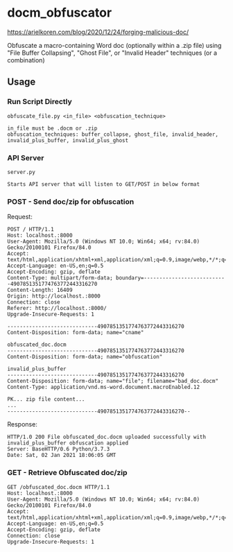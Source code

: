 # docm_obfuscator
https://arielkoren.com/blog/2020/12/24/forging-malicious-doc/


Obfuscate a macro-containing Word doc (optionally within a .zip file) using "File Buffer Collapsing", "Ghost File", or "Invalid Header" techniques (or a combination)

## Usage

### Run Script Directly

```
obfuscate_file.py <in_file> <obfuscation_technique>

in_file must be .docm or .zip
obfuscation_techniques: buffer_collapse, ghost_file, invalid_header, invalid_plus_buffer, invalid_plus_ghost
```

### API Server

```
server.py

Starts API server that will listen to GET/POST in below format
```

### POST - Send doc/zip for obfuscation

Request:
```
POST / HTTP/1.1
Host: localhost.:8000
User-Agent: Mozilla/5.0 (Windows NT 10.0; Win64; x64; rv:84.0) Gecko/20100101 Firefox/84.0
Accept: text/html,application/xhtml+xml,application/xml;q=0.9,image/webp,*/*;q=0.8
Accept-Language: en-US,en;q=0.5
Accept-Encoding: gzip, deflate
Content-Type: multipart/form-data; boundary=---------------------------4907851351774763772443316270
Content-Length: 16409
Origin: http://localhost.:8000
Connection: close
Referer: http://localhost.:8000/
Upgrade-Insecure-Requests: 1

-----------------------------4907851351774763772443316270
Content-Disposition: form-data; name="cname"

obfuscated_doc.docm
-----------------------------4907851351774763772443316270
Content-Disposition: form-data; name="obfuscation"

invalid_plus_buffer
-----------------------------4907851351774763772443316270
Content-Disposition: form-data; name="file"; filename="bad_doc.docm"
Content-Type: application/vnd.ms-word.document.macroEnabled.12

PK... zip file content...
...
-----------------------------4907851351774763772443316270--
```

Response:
```
HTTP/1.0 200 File obfuscated_doc.docm uploaded successfully with invalid_plus_buffer obfuscation applied
Server: BaseHTTP/0.6 Python/3.7.3
Date: Sat, 02 Jan 2021 18:06:05 GMT
```

### GET - Retrieve Obfuscated doc/zip

```
GET /obfuscated_doc.docm HTTP/1.1
Host: localhost.:8000
User-Agent: Mozilla/5.0 (Windows NT 10.0; Win64; x64; rv:84.0) Gecko/20100101 Firefox/84.0
Accept: text/html,application/xhtml+xml,application/xml;q=0.9,image/webp,*/*;q=0.8
Accept-Language: en-US,en;q=0.5
Accept-Encoding: gzip, deflate
Connection: close
Upgrade-Insecure-Requests: 1
```
